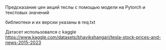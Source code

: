 Предсказание цен акций теслы с помощью модели на Pytorch и текстовых значений

библиотеки и их версии указаны в req.txt

Датасет использовался с kaggle https://www.kaggle.com/datasets/bhavikshangari/tesla-stock-prices-and-news-2015-2023
